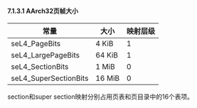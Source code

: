 #### 7.1.3.1  AArch32页帧大小

常量 | 大小 | 映射层级
--- | --- | ---
seL4_PageBits | 4 KiB | 1
seL4_LargePageBits | 64 KiB | 1
seL4_SectionBits | 1 MiB | 0
seL4_SuperSectionBits | 16 MiB | 0

section和super section映射分别占用页表和页目录中的16个表项。
